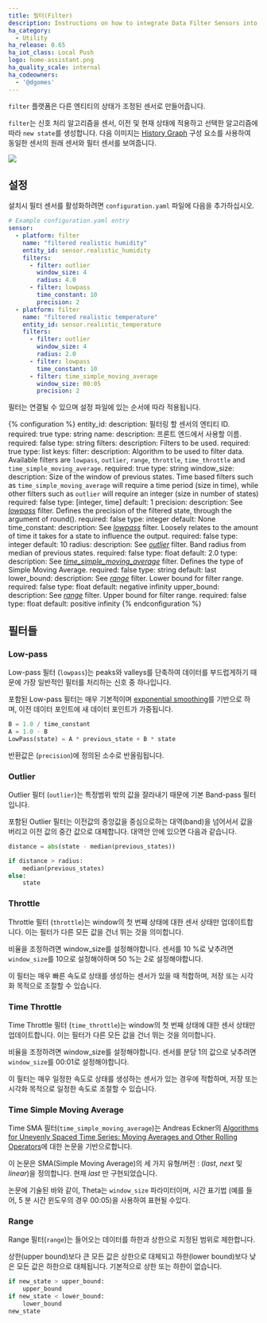 ```yaml
---
title: 필터(Filter)
description: Instructions on how to integrate Data Filter Sensors into Home Assistant.
ha_category:
  - Utility
ha_release: 0.65
ha_iot_class: Local Push
logo: home-assistant.png
ha_quality_scale: internal
ha_codeowners:
  - '@dgomes'
---
```


`filter` 플랫폼은 다른 엔티티의 상태가 조정된 센서로 만들어줍니다.

`filter`는 신호 처리 알고리즘을 센서, 이전 및 현재 상태에 적용하고 선택한 알고리즘에 따라 `new state`를 생성합니다. 다음 이미지는 [History Graph]({{site_roor}}/integrations/history_graph/) 구성 요소를 사용하여 동일한 센서의 원래 센서와 필터 센서를 보여줍니다.

<p class='img'>
  <img src='{{site_root}}/images/screenshots/filter-sensor.png' />
</p>

## 설정

설치시 필터 센서를 활성화하려면 `configuration.yaml` 파일에 다음을 추가하십시오.

```yaml
# Example configuration.yaml entry
sensor:
  - platform: filter
    name: "filtered realistic humidity"
    entity_id: sensor.realistic_humidity
    filters:
      - filter: outlier
        window_size: 4
        radius: 4.0
      - filter: lowpass
        time_constant: 10
        precision: 2
  - platform: filter
    name: "filtered realistic temperature"
    entity_id: sensor.realistic_temperature
    filters:
      - filter: outlier
        window_size: 4
        radius: 2.0
      - filter: lowpass
        time_constant: 10
      - filter: time_simple_moving_average
        window_size: 00:05
        precision: 2
```

필터는 연결될 수 있으며 설정 파일에 있는 순서에 따라 적용됩니다.

{% configuration %}
entity_id:
  description: 필터링 할 센서의 엔티티 ID.
  required: true
  type: string
name:
  description: 프론트 엔드에서 사용할 이름.
  required: false
  type: string
filters:
  description: Filters to be used.
  required: true
  type: list
  keys:
    filter:
      description: Algorithm to be used to filter data. Available filters are  `lowpass`, `outlier`, `range`, `throttle`, `time_throttle` and `time_simple_moving_average`.
      required: true
      type: string
    window_size:
      description: Size of the window of previous states. Time based filters such as `time_simple_moving_average` will require a time period (size in time), while other filters such as `outlier` will require an integer (size in number of states)
      required: false
      type: [integer, time]
      default: 1
    precision:
      description: See [_lowpass_](#low-pass) filter. Defines the precision of the filtered state, through the argument of round().
      required: false
      type: integer
      default: None
    time_constant:
      description: See [_lowpass_](#low-pass) filter. Loosely relates to the amount of time it takes for a state to influence the output.
      required: false
      type: integer
      default: 10
    radius:
      description: See [_outlier_](#outlier) filter. Band radius from median of previous states.
      required: false
      type: float
      default: 2.0
    type:
      description: See [_time_simple_moving_average_](#time-simple-moving-average) filter. Defines the type of Simple Moving Average.
      required: false
      type: string
      default: last
    lower_bound:
      description: See [_range_](#range) filter. Lower bound for filter range.
      required: false
      type: float
      default: negative infinity
    upper_bound:
      description: See [_range_](#range) filter. Upper bound for filter range.
      required: false
      type: float
      default: positive infinity
{% endconfiguration %}

## 필터들 

### Low-pass

Low-pass 필터 (`lowpass`)는 peaks와 valleys를 단축하여 데이터를 부드럽게하기 때문에 가장 일반적인 필터를 처리하는 신호 중 하나입니다.

포함된 Low-pass 필터는 매우 기본적이며 [exponential smoothing](https://en.wikipedia.org/wiki/Exponential_smoothing)를 기반으로 하며, 이전 데이터 포인트에 새 데이터 포인트가 가중됩니다.

```python
B = 1.0 / time_constant
A = 1.0 - B
LowPass(state) = A * previous_state + B * state
```

반환값은 (`precision`)에 정의된 소수로 반올림됩니다.

### Outlier

Outlier 필터 (`outlier`)는 특정범위 밖의 값을 잘라내기 때문에 기본 Band-pass 필터입니다.

포함된 Outlier 필터는 이전값의 중앙값을 중심으로하는 대역(band)을 넘어서서 값을 버리고 이전 값의 중간 값으로 대체합니다. 대역안 안에 있으면 다음과 같습니다. 

```python
distance = abs(state - median(previous_states))

if distance > radius:
    median(previous_states)
else:
    state
```

### Throttle

Throttle 필터 (`throttle`)는 window의 첫 번째 상태에 대한 센서 상태만 업데이트합니다. 이는 필터가 다른 모든 값을 건너 뛰는 것을 의미합니다.

비율을 조정하려면 window_size를 설정해야합니다. 센서를 10 %로 낮추려면 `window_size`를 10으로 설정해야하며 50 %는 2로 설정해야합니다.

이 필터는 매우 빠른 속도로 상태를 생성하는 센서가 있을 때 적합하며, 저장 또는 시각화 목적으로 조절할 수 있습니다.

### Time Throttle

Time Throttle 필터 (`time_throttle`)는 window의 첫 번째 상태에 대한 센서 상태만 업데이트합니다. 이는 필터가 다른 모든 값을 건너 뛰는 것을 의미합니다.

비율을 조정하려면 window_size를 설정해야합니다. 센서를 분당 1의 값으로 낮추려면 `window_size`를 00:01로 설정해야합니다.

이 필터는 매우 일정한 속도로 상태를 생성하는 센서가 있는 경우에 적합하며, 저장 또는 시각화 목적으로 일정한 속도로 조절할 수 있습니다.

### Time Simple Moving Average

Time SMA 필터(`time_simple_moving_average`)는 Andreas Eckner의 [Algorithms for Unevenly Spaced Time Series: Moving Averages and Other Rolling Operators](http://www.eckner.com/papers/Algorithms%20for%20Unevenly%20Spaced%20Time%20Series.pdf)에 대한 논문을 기반으로합니다.

이 논문은 SMA(Simple Moving Average)의 세 가지 유형/버전 : (*last*, *next* 및 *linear*)을 정의합니다. 현재 *last* 만 구현되었습니다.

논문에 기술된 바와 같이, Theta는 `window_size` 파라미터이며, 시간 표기법 (예를 들어, 5 분 시간 윈도우의 경우 00:05)을 사용하여 표현될 수있다.

### Range


Range 필터(`range`)는 들어오는 데이터를 하한과 상한으로 지정된 범위로 제한합니다.

상한(upper bound)보다 큰 모든 값은 상한으로 대체되고 하한(lower bound)보다 낮은 모든 값은 하한으로 대체됩니다.
기본적으로 상한 또는 하한이 없습니다.

```python
if new_state > upper_bound:
    upper_bound
if new_state < lower_bound:
    lower_bound
new_state
```
